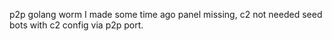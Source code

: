 p2p golang worm I made some time ago
panel missing, c2 not needed seed bots with
c2 config via p2p port.

